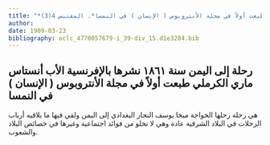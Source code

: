 ```yaml
---
title: "*مطبوعات ومخطوطات : رحلة إلى اليمن سنة ١٨٦١ نشرها بالإفرنسية الأب أنستاس ماري الكرملي طبعت أولاً في مجلة الأنتروبوس ( الإنسان ) في النمسا*. المقتبس 4(3)"
author: 
date: 1909-03-23
bibliography: oclc_4770057679-i_39-div_15.d1e3284.bib
---
```




##  رحلة إلى اليمن سنة  ١٨٦١   نشرها بالإفرنسية  الأب  أنستاس  ماري  الكرملي    طبعت أولاً في  مجلة الأنتروبوس ( الإنسان ) في  النمسا 


 هي رحلة رحلها الخواجة ميخا يوسف النجار البغدادي إلى اليمن ولقي فيها ما يلاقيه أرباب الرحلات في البلاد الشرقية عادة وهي لا تخلو من فوائد اجتماعية وغيرها في خصائص البلاد والشعوب. 

